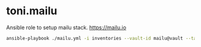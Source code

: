 # toni.mailu
Ansible role to setup mailu stack. https://mailu.io

```bash
ansible-playbook ./mailu.yml -i inventories --vault-id mailu@vault --tags "mailu" --extra-vars "dns_create=true"
```
